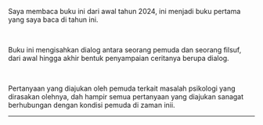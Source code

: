 Saya membaca buku ini dari awal tahun 2024, ini menjadi buku pertama yang saya baca di tahun ini.


&nbsp;


Buku ini mengisahkan dialog antara seorang pemuda dan seorang filsuf, dari awal hingga akhir bentuk penyampaian ceritanya berupa dialog.

&nbsp;


Pertanyaan yang diajukan oleh pemuda terkait masalah psikologi yang dirasakan olehnya, dah hampir semua pertanyaan yang diajukan sanagat berhubungan dengan kondisi pemuda di zaman inii.

---

